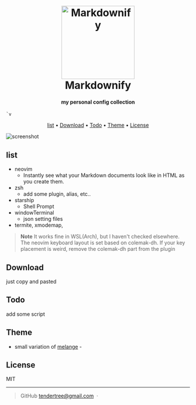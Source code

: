
<h1 align="center">
  <br>
  <a href="http://www.amitmerchant.com/electron-markdownify"><img src="https://raw.githubusercontent.com/amitmerchant1990/electron-markdownify/master/app/img/markdownify.png" alt="Markdownify" width="200"></a>
  <br>
  Markdownify
  <br>
</h1>

<h4 align="center">my personal config collection </h4>

<p align="center">

    `v  
 
</p>

<p align="center">
  <a href="#list">list</a> •
  <a href="#download">Download</a> •
  <a href="#Todo">Todo</a> •
  <a href="#Theme">Theme</a> •
  <a href="#license">License</a>
</p>

![screenshot]("https://i.imgur.com/eBWJEvU.jpg")

## list

* neovim
  - Instantly see what your Markdown documents look like in HTML as you create them.
* zsh
  - add some plugin, alias, etc..
* starship 
  - Shell Prompt
* windowTerminal
  - json setting files  
* termite, xmodemap, 
> **Note**
It works fine in WSL(Arch), but I haven't checked elsewhere. The neovim keyboard layout is set based on colemak-dh. If your key placement is weird, remove the colemak-dh part from the plugin
## Download
just copy and pasted 
## Todo

add some script 

## Theme

- small variation of [melange](https://github.com/savq/melange-nvim) - 


## License

MIT

---
> GitHub [tendertree@gmail.com](mailto:tendertree@gmail.com) &nbsp;&middot;&nbsp;



